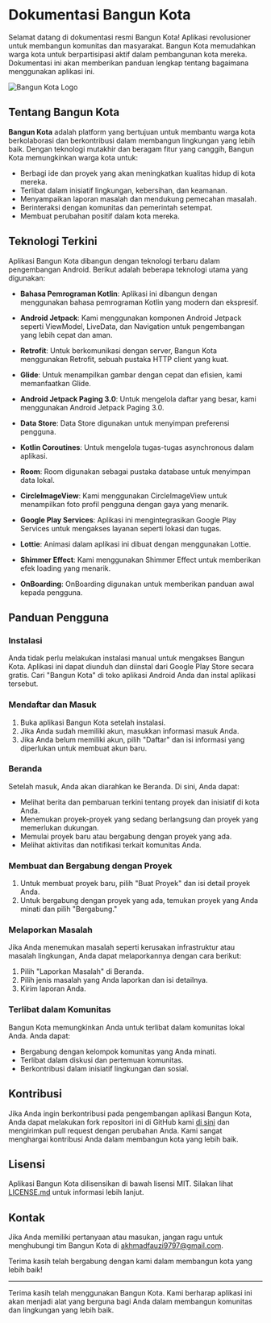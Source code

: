 # Dokumentasi Bangun Kota

Selamat datang di dokumentasi resmi Bangun Kota! Aplikasi revolusioner untuk membangun komunitas dan masyarakat. Bangun Kota memudahkan warga kota untuk berpartisipasi aktif dalam pembangunan kota mereka. Dokumentasi ini akan memberikan panduan lengkap tentang bagaimana menggunakan aplikasi ini.

![Bangun Kota Logo](link_ke_logo.png)

## Tentang Bangun Kota

**Bangun Kota** adalah platform yang bertujuan untuk membantu warga kota berkolaborasi dan berkontribusi dalam membangun lingkungan yang lebih baik. Dengan teknologi mutakhir dan beragam fitur yang canggih, Bangun Kota memungkinkan warga kota untuk:

- Berbagi ide dan proyek yang akan meningkatkan kualitas hidup di kota mereka.
- Terlibat dalam inisiatif lingkungan, kebersihan, dan keamanan.
- Menyampaikan laporan masalah dan mendukung pemecahan masalah.
- Berinteraksi dengan komunitas dan pemerintah setempat.
- Membuat perubahan positif dalam kota mereka.

## Teknologi Terkini

Aplikasi Bangun Kota dibangun dengan teknologi terbaru dalam pengembangan Android. Berikut adalah beberapa teknologi utama yang digunakan:

- **Bahasa Pemrograman Kotlin**: Aplikasi ini dibangun dengan menggunakan bahasa pemrograman Kotlin yang modern dan ekspresif.

- **Android Jetpack**: Kami menggunakan komponen Android Jetpack seperti ViewModel, LiveData, dan Navigation untuk pengembangan yang lebih cepat dan aman.

- **Retrofit**: Untuk berkomunikasi dengan server, Bangun Kota menggunakan Retrofit, sebuah pustaka HTTP client yang kuat.

- **Glide**: Untuk menampilkan gambar dengan cepat dan efisien, kami memanfaatkan Glide.

- **Android Jetpack Paging 3.0**: Untuk mengelola daftar yang besar, kami menggunakan Android Jetpack Paging 3.0.

- **Data Store**: Data Store digunakan untuk menyimpan preferensi pengguna.

- **Kotlin Coroutines**: Untuk mengelola tugas-tugas asynchronous dalam aplikasi.

- **Room**: Room digunakan sebagai pustaka database untuk menyimpan data lokal.

- **CircleImageView**: Kami menggunakan CircleImageView untuk menampilkan foto profil pengguna dengan gaya yang menarik.

- **Google Play Services**: Aplikasi ini mengintegrasikan Google Play Services untuk mengakses layanan seperti lokasi dan tugas.

- **Lottie**: Animasi dalam aplikasi ini dibuat dengan menggunakan Lottie.

- **Shimmer Effect**: Kami menggunakan Shimmer Effect untuk memberikan efek loading yang menarik.

- **OnBoarding**: OnBoarding digunakan untuk memberikan panduan awal kepada pengguna.

## Panduan Pengguna

### Instalasi

Anda tidak perlu melakukan instalasi manual untuk mengakses Bangun Kota. Aplikasi ini dapat diunduh dan diinstal dari Google Play Store secara gratis. Cari "Bangun Kota" di toko aplikasi Android Anda dan instal aplikasi tersebut.

### Mendaftar dan Masuk

1. Buka aplikasi Bangun Kota setelah instalasi.
2. Jika Anda sudah memiliki akun, masukkan informasi masuk Anda.
3. Jika Anda belum memiliki akun, pilih "Daftar" dan isi informasi yang diperlukan untuk membuat akun baru.

### Beranda

Setelah masuk, Anda akan diarahkan ke Beranda. Di sini, Anda dapat:

- Melihat berita dan pembaruan terkini tentang proyek dan inisiatif di kota Anda.
- Menemukan proyek-proyek yang sedang berlangsung dan proyek yang memerlukan dukungan.
- Memulai proyek baru atau bergabung dengan proyek yang ada.
- Melihat aktivitas dan notifikasi terkait komunitas Anda.

### Membuat dan Bergabung dengan Proyek

1. Untuk membuat proyek baru, pilih "Buat Proyek" dan isi detail proyek Anda.
2. Untuk bergabung dengan proyek yang ada, temukan proyek yang Anda minati dan pilih "Bergabung."

### Melaporkan Masalah

Jika Anda menemukan masalah seperti kerusakan infrastruktur atau masalah lingkungan, Anda dapat melaporkannya dengan cara berikut:

1. Pilih "Laporkan Masalah" di Beranda.
2. Pilih jenis masalah yang Anda laporkan dan isi detailnya.
3. Kirim laporan Anda.

### Terlibat dalam Komunitas

Bangun Kota memungkinkan Anda untuk terlibat dalam komunitas lokal Anda. Anda dapat:

- Bergabung dengan kelompok komunitas yang Anda minati.
- Terlibat dalam diskusi dan pertemuan komunitas.
- Berkontribusi dalam inisiatif lingkungan dan sosial.

## Kontribusi

Jika Anda ingin berkontribusi pada pengembangan aplikasi Bangun Kota, Anda dapat melakukan fork repositori ini di GitHub kami [di sini](link_ke_repositori_github) dan mengirimkan pull request dengan perubahan Anda. Kami sangat menghargai kontribusi Anda dalam membangun kota yang lebih baik.

## Lisensi

Aplikasi Bangun Kota dilisensikan di bawah lisensi MIT. Silakan lihat [LICENSE.md](LICENSE.md) untuk informasi lebih lanjut.

## Kontak

Jika Anda memiliki pertanyaan atau masukan, jangan ragu untuk menghubungi tim Bangun Kota di [akhmadfauzi9797@gmail.com](mailto:akhmadfauzi9797@gmail.com).

Terima kasih telah bergabung dengan kami dalam membangun kota yang lebih baik!

---

Terima kasih telah menggunakan Bangun Kota. Kami berharap aplikasi ini akan menjadi alat yang berguna bagi Anda dalam membangun komunitas dan lingkungan yang lebih baik.